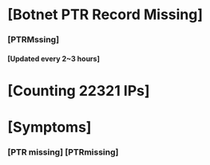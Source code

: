 # [Botnet PTR Record Missing]
### [PTRMssing]
#### [Updated every 2~3 hours]

# [Counting 22321 IPs]

# [Symptoms] 
###   [PTR missing] [PTRmissing]
